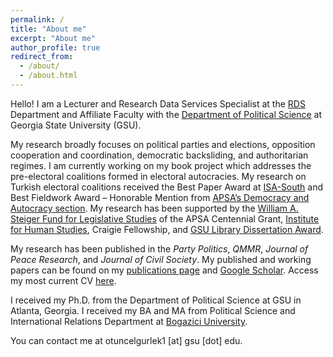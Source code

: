 ```yaml
---
permalink: /
title: "About me"
excerpt: "About me"
author_profile: true
redirect_from: 
  - /about/
  - /about.html
---
```


Hello! I am a Lecturer and Research Data Services Specialist at the [RDS](https://research.library.gsu.edu/dataservices) Department and Affiliate Faculty with the [Department of Political Science](https://politicalscience.gsu.edu/) at Georgia State University (GSU). 

My research broadly focuses on political parties and elections, opposition cooperation and coordination, democratic backsliding, and authoritarian regimes. I am currently working on my book project which addresses the pre-electoral coalitions formed in electoral autocracies. My research on Turkish electoral coalitions received the Best Paper Award at [ISA-South](https://twitter.com/ozlem__tuncel/status/1710733972873900453) and Best Fieldwork Award – Honorable Mention from [APSA’s Democracy and Autocracy section](/files/Tuncel_APSA_Award.pdf). My research has been supported by the [William A. Steiger Fund for Legislative Studies](https://connect.apsanet.org/centennialcenter/2022/09/01/pre-electoral-opposition-coalitions-in-authoritarian-regimes/) of the APSA Centennial Grant, [Institute for Human Studies](https://www.theihs.org/), Craigie Fellowship, and [GSU Library Dissertation Award](https://graduate.gsu.edu/dissertation-library-travel-awards/). 

My research has been published in the *Party Politics*, *QMMR*, *Journal of Peace Research*, and *Journal of Civil Society*. My published and working papers can be found on my [publications page](https://ozlemtuncel.github.io/publications/) and [Google Scholar](https://scholar.google.com/citations?user=Q4RzaGMAAAAJ&hl=en). Access my most current CV [here](https://ozlemtuncel.github.io/cv/).

I received my Ph.D. from the Department of Political Science at GSU in Atlanta, Georgia. I received my BA and MA from Political Science and International Relations Department at [Bogazici University](https://pols.boun.edu.tr/). 

You can contact me at otuncelgurlek1 [at] gsu [dot] edu.

